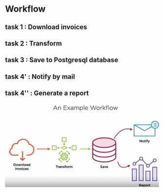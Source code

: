 # Workflow

## task 1 : Download invoices

## task 2 : Transform

## task 3 : Save to Postgresql database

## task 4' : Notify by mail

## task 4'' : Generate a report

![workflow](https://github.com/hellich/airflowProject/blob/master/workflow_example.PNG?raw=true)